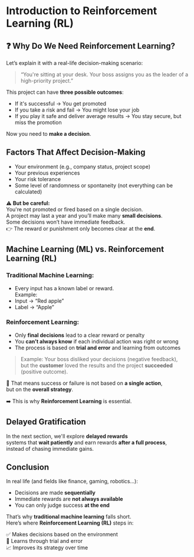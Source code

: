 #  Introduction to Reinforcement Learning (RL)

## ❓ Why Do We Need Reinforcement Learning?

Let’s explain it with a real-life decision-making scenario:

> “You're sitting at your desk. Your boss assigns you as the leader of a high-priority project.”

This project can have **three possible outcomes**:

-  If it's successful → You get promoted  
-  If you take a risk and fail → You might lose your job  
-  If you play it safe and deliver average results → You stay secure, but miss the promotion  

Now you need to **make a decision**.

##  Factors That Affect Decision-Making

- Your environment (e.g., company status, project scope)  
- Your previous experiences  
- Your risk tolerance  
- Some level of randomness or spontaneity (not everything can be calculated)

⚠️ **But be careful:**  
You're not promoted or fired based on a single decision.  
A project may last a year and you’ll make many **small decisions**.  
Some decisions won’t have immediate feedback.  
👉 The reward or punishment only becomes clear at the **end**.

##  Machine Learning (ML) vs. Reinforcement Learning (RL)

###  Traditional Machine Learning:
- Every input has a known label or reward.  
Example:  
- Input → “Red apple”  
- Label → “Apple”

###  Reinforcement Learning:
- Only **final decisions** lead to a clear reward or penalty  
- You **can’t always know** if each individual action was right or wrong  
- The process is based on **trial and error** and learning from outcomes  

> Example: Your boss disliked your decisions (negative feedback),  
> but the **customer** loved the results and the project **succeeded** (positive outcome).

🟰 That means success or failure is not based on **a single action**,  
but on the **overall strategy**.

➡️ This is why **Reinforcement Learning** is essential.

##  Delayed Gratification

In the next section, we'll explore **delayed rewards**  
systems that **wait patiently** and earn rewards **after a full process**,  
instead of chasing immediate gains.

##  Conclusion

In real life (and fields like finance, gaming, robotics...):

- Decisions are made **sequentially**  
- Immediate rewards are **not always available**  
- You can only judge success **at the end**

That’s why **traditional machine learning** falls short.  
Here’s where **Reinforcement Learning (RL)** steps in:

✅ Makes decisions based on the environment  
🔁 Learns through trial and error  
📈 Improves its strategy over time
